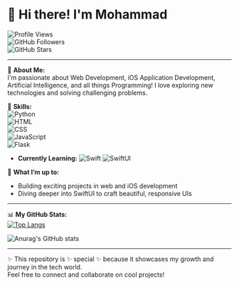 # 👋 Hi there! I'm Mohammad  

![Profile Views](https://komarev.com/ghpvc/?username=DevMohammad-SA&color=blue&style=flat-square)  
![GitHub Followers](https://img.shields.io/github/followers/DevMohammad-SA?style=flat-square)  
![GitHub Stars](https://img.shields.io/github/stars/DevMohammad-SA?style=flat-square)  

---

👀 **About Me:**  
I'm passionate about Web Development, iOS Application Development, Artificial Intelligence, and all things Programming! I love exploring new technologies and solving challenging problems.

🌱 **Skills:**  
![Python](https://img.shields.io/badge/-Python-3776AB?logo=python&logoColor=white&style=flat-square)  
![HTML](https://img.shields.io/badge/-HTML-E34F26?logo=html5&logoColor=white&style=flat-square)  
![CSS](https://img.shields.io/badge/-CSS-1572B6?logo=css3&logoColor=white&style=flat-square)  
![JavaScript](https://img.shields.io/badge/-JavaScript-F7DF1E?logo=javascript&logoColor=black&style=flat-square)  
![Flask](https://img.shields.io/badge/-Flask-000000?logo=flask&logoColor=white&style=flat-square)  
- **Currently Learning:** ![Swift](https://img.shields.io/badge/-Swift-FA7343?logo=swift&logoColor=white&style=flat-square) ![SwiftUI](https://img.shields.io/badge/-SwiftUI-1572B6?style=flat-square)  

🔄 **What I’m up to:**  
- Building exciting projects in web and iOS development  
- Diving deeper into SwiftUI to craft beautiful, responsive UIs  

---

📊 **My GitHub Stats:**  
[![Top Langs](https://github-readme-stats.vercel.app/api/top-langs/?username=DevMohammad-SA&layout=compact&theme=vue-dark)](https://github.com/DevMohammad-SA/github-readme-stats)

![Anurag's GitHub stats](https://github-readme-stats.vercel.app/api?username=DevMohammad-SA&show_icons=true&theme=vue-dark)

---

✨ This repository is ✨ special ✨ because it showcases my growth and journey in the tech world.  
Feel free to connect and collaborate on cool projects!
